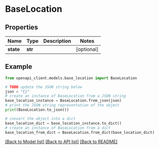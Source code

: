# BaseLocation


## Properties

Name | Type | Description | Notes
------------ | ------------- | ------------- | -------------
**state** | **str** |  | [optional] 

## Example

```python
from openapi_client.models.base_location import BaseLocation

# TODO update the JSON string below
json = "{}"
# create an instance of BaseLocation from a JSON string
base_location_instance = BaseLocation.from_json(json)
# print the JSON string representation of the object
print(BaseLocation.to_json())

# convert the object into a dict
base_location_dict = base_location_instance.to_dict()
# create an instance of BaseLocation from a dict
base_location_from_dict = BaseLocation.from_dict(base_location_dict)
```
[[Back to Model list]](../README.md#documentation-for-models) [[Back to API list]](../README.md#documentation-for-api-endpoints) [[Back to README]](../README.md)


